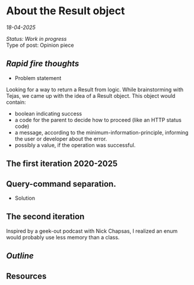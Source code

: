 # About the Result object

*18-04-2025*

_Status: Work in progress_  
Type of post: Opinion piece

## *Rapid fire thoughts*

[//]: # ( ToDo: Write!)

- Problem statement

Looking for a way to return a Result from logic. While brainstorming with Tejas, we came up with the idea of a Result object.
This object would contain:
- boolean indicating success
- a code for the parent to decide how to proceed (like an HTTP status code)
- a message, according to the minimum-information-principle, informing the user or developer about the error.
- possibly a value, if the operation was successful.

## The first iteration 2020-2025

Query-command separation.
- 
- Solution

## The second iteration

Inspired by a geek-out podcast with Nick Chapsas, I realized an enum would probably use less memory than a class.




## *Outline*

## Resources
